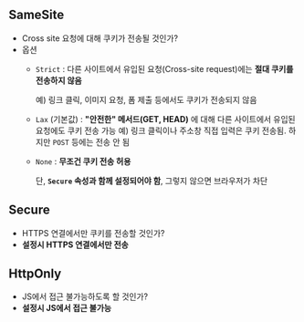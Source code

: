 ## SameSite

- Cross site 요청에 대해 쿠키가 전송될 것인가?
- 옵션
    - `Strict` : 다른 사이트에서 유입된 요청(Cross-site request)에는 **절대 쿠키를 전송하지 않음**
        
        예) 링크 클릭, 이미지 요청, 폼 제출 등에서도 쿠키가 전송되지 않음
        
    - `Lax` (기본값) : **"안전한" 메서드(GET, HEAD)** 에 대해 다른 사이트에서 유입된 요청에도 쿠키 전송 가능
    예) 링크 클릭이나 주소창 직접 입력은 쿠키 전송됨. 하지만 `POST` 등에는 전송 안 됨
    - `None` : **무조건 쿠키 전송 허용**
        
        단, **`Secure` 속성과 함께 설정되어야 함**, 그렇지 않으면 브라우저가 차단
        

## Secure

- HTTPS 연결에서만 쿠키를 전송할 것인가?
- **설정시 HTTPS 연결에서만 전송**

## HttpOnly

- JS에서 접근 불가능하도록 할 것인가?
- **설정시 JS에서 접근 불가능**